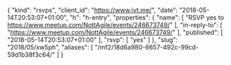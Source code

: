 {
  "kind": "rsvps",
  "client_id": "https://www.jvt.me/",
  "date": "2018-05-14T20:53:07+01:00",
  "h": "h-entry",
  "properties": {
    "name": [
      "RSVP yes to https://www.meetup.com/NottAgile/events/246673749/"
    ],
    "in-reply-to": [
      "https://www.meetup.com/NottAgile/events/246673749/"
    ],
    "published": [
      "2018-05-14T20:53:07+01:00"
    ],
    "rsvp": [
      "yes"
    ]
  },
  "slug": "2018/05/xw5ph",
  "aliases": [
    "/mf2/18d6a980-6657-492c-99cd-59d1b38f3c64/"
  ]
}
